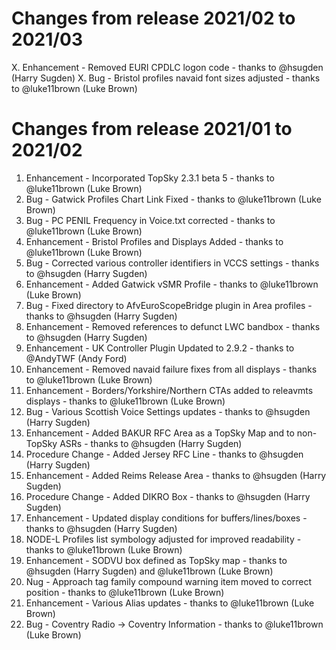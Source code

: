 # Changes from release 2021/02 to 2021/03
X. Enhancement - Removed EURI CPDLC logon code - thanks to @hsugden (Harry Sugden)
X. Bug - Bristol profiles navaid font sizes adjusted - thanks to @luke11brown (Luke Brown)

# Changes from release 2021/01 to 2021/02
1. Enhancement - Incorporated TopSky 2.3.1 beta 5 - thanks to @luke11brown (Luke Brown)
2. Bug - Gatwick Profiles Chart Link Fixed - thanks to @luke11brown (Luke Brown)
3. Bug - PC PENIL Frequency in Voice.txt corrected - thanks to @luke11brown (Luke Brown)
4. Enhancement - Bristol Profiles and Displays Added - thanks to @luke11brown (Luke Brown)
5. Bug - Corrected various controller identifiers in VCCS settings - thanks to @hsugden (Harry Sugden)
6. Enhancement - Added Gatwick vSMR Profile - thanks to @luke11brown (Luke Brown)
7. Bug - Fixed directory to AfvEuroScopeBridge plugin in Area profiles - thanks to @hsugden (Harry Sugden)
8. Enhancement - Removed references to defunct LWC bandbox - thanks to @hsugden (Harry Sugden)
9. Enhancement - UK Controller Plugin Updated to 2.9.2 - thanks to @AndyTWF (Andy Ford)
10. Enhancement - Removed navaid failure fixes from all displays - thanks to @luke11brown (Luke Brown)
11. Enhancement - Borders/Yorkshire/Northern CTAs added to releavmts displays - thanks to @luke11brown (Luke Brown)
12. Bug - Various Scottish Voice Settings updates - thanks to @hsugden (Harry Sugden)
13. Enhancement - Added BAKUR RFC Area as a TopSky Map and to non-TopSky ASRs - thanks to @hsugden (Harry Sugden)
14. Procedure Change - Added Jersey RFC Line - thanks to @hsugden (Harry Sugden)
15. Enhancement - Added Reims Release Area - thanks to @hsugden (Harry Sugden)
16. Procedure Change - Added DIKRO Box - thanks to @hsugden (Harry Sugden)
17. Enhancement - Updated display conditions for buffers/lines/boxes - thanks to @hsugden (Harry Sugden)
18. NODE-L Profiles list symbology adjusted for improved readability - thanks to @luke11brown (Luke Brown)
19. Enhancement - SODVU box defined as TopSky map - thanks to @hsugden (Harry Sugden) and @luke11brown (Luke Brown)
20. Nug - Approach tag family compound warning item moved to correct position - thanks to @luke11brown (Luke Brown) 
21. Enhancement - Various Alias updates - thanks to @luke11brown (Luke Brown)
22. Bug - Coventry Radio -> Coventry Information - thanks to @luke11brown (Luke Brown)

